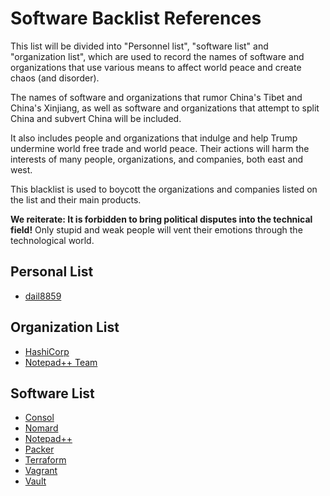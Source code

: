 # Software Backlist References

This list will be divided into "Personnel list", "software list" and "organization list", which are used to record the names of software and organizations that use various means to affect world peace and create chaos (and disorder).

The names of software and organizations that rumor China's Tibet and China's Xinjiang, as well as software and organizations that attempt to split China and subvert China will be included.

It also includes people and organizations that indulge and help Trump undermine world free trade and world peace. Their actions will harm the interests of many people, organizations, and companies, both east and west.

This blacklist is used to boycott the organizations and companies listed on the list and their main products.

**We reiterate: It is forbidden to bring political disputes into the technical field!** Only stupid and weak people will vent their emotions through the technological world.

## Personal List

+ [dail8859](https://github.com/dail8859)

## Organization List

+ [HashiCorp](https://www.hashicorp.com/)
+ [Notepad++ Team](https://github.com/notepad-plus-plus)

## Software List

+ [Consol](https://www.hashicorp.com/products/consul)
+ [Nomard](https://www.hashicorp.com/products/nomad)
+ [Notepad++](https://github.com/notepad-plus-plus/notepad-plus-plus)
+ [Packer](https://www.vagrantup.com/)
+ [Terraform](https://www.hashicorp.com/products/terraform)
+ [Vagrant](https://www.vagrantup.com/)
+ [Vault](https://www.hashicorp.com/products/vault)
